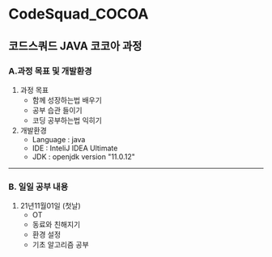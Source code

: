 # CodeSquad_COCOA

## 코드스쿼드 JAVA 코코아 과정

### A.과정 목표 및 개발환경

1. 과정 목표
    - 함께 성장하는법 배우기
    - 공부 습관 들이기
    - 코딩 공부하는법 익히기
2. 개발환경
    - Language : java
    - IDE : InteliJ IDEA Ultimate
    - JDK : openjdk version "11.0.12"

---

### B. 일일 공부 내용

1. 21년11월01일 (첫날)
    - OT
    - 동료와 친해지기
    - 환경 설정
    - 기초 알고리즘 공부
